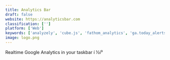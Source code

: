```yaml
---
title: Analytics Bar
draft: false 
website: https://analyticsbar.com
classification: ['']
platform: ['Web']
keywords: ['analyzely', 'cube.js', 'fathom_analytics', 'ga.today_alerts', 'google_analytics_360_suite', 'hyperlink', 'hyperping', 'microsoft_clarity', 'one_metric', 'picnic_metrics', 'plai', 'simple_analytics', 'statsbot', 'teevity', 'trafficticker', 'unubo', 'visitors', 'webdash']
image: logo.png
---
```

Realtime Google Analytics in your taskbar í ½í³